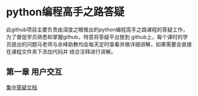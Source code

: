 # python编程高手之路答疑  
此github项目主要负责由深度之眼推出的python编程高手之路课程的答疑工作，为了督促学员熟悉和掌握github，特意将答疑平台放到
github上，每个课时的学员提出的问题马老师与余峰助教均会每天定时查看并做详细讲解，如果需要会直接在课程文件夹下添加代码并
结合注释进行讲解。  
## 第一章 用户交互  
[集中答疑文档]([https://github.com/RainMoun/the_road_of_python_programming_master/blob/master/lession_1/lession_1.md])